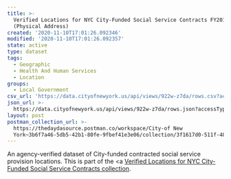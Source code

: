 ```yaml
---
title: >-
  Verified Locations for NYC City-Funded Social Service Contracts FY2018
  (Physical Address)
created: '2020-11-10T17:01:26.092346'
modified: '2020-11-10T17:01:26.092357'
state: active
type: dataset
tags:
  - Geographic
  - Health And Human Services
  - Location
groups:
  - Local Government
csv_url: 'https://data.cityofnewyork.us/api/views/922w-z7da/rows.csv?accessType=DOWNLOAD'
json_url: >-
  https://data.cityofnewyork.us/api/views/922w-z7da/rows.json?accessType=DOWNLOAD
layout: post
postman_collection_url: >-
  https://thedaydasource.postman.co/workspace/City-of New
  York~3b6f7a46-5db5-42b1-80fe-9fbef41e3e06/collection/3f1617d0-511f-48ff-81eb-9ed06d29e96e
---
```

An agency-verified dataset of City-funded contracted social service provision locations.
This is part of the <a <a href='https://data.cityofnewyork.us/browse?Data-Collection_Data-Collection=Verified+Locations+for+NYC+City-Funded+Social+Service+Contracts'>Verified Locations for NYC City-Funded Social Service Contracts collection</a>.
